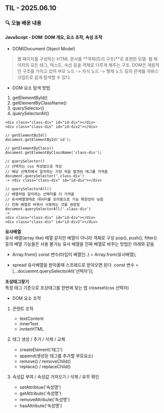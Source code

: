 ## TIL - 2025.06.10

### 🔍 오늘 배운 내용

#### JavaScript - DOM: DOM 개요, 요소 조작, 속성 조작

- DOM(Document Object Model)
> 웹 페이지를 구성하는 HTML 문서를 **객체(트리 구조)**로 표현한 모델.
웹 페이지의 모든 태그, 텍스트, 속성 등을 객체로 다루게 해주는 구조.
DOM은 계층적인 구조를 가지고 있어 부모 노드 -> 자식 노드 -> 형제 노드 등의 관계를 자바스크립트로 쉽게 탐색할 수 있다.

- DOM 요소 탐색 방법
1. getElementById()
2. getElementByClassName()
2. querySelector()
3. querySelectorAll()
```
<div class="class-div" id="id-div"></div>
<div class="class-div" id="id-div2"></div>

// getElementById()
document.getElementById('id');

// getElementByClass()
document.getElementByClassName('class-div');

// querySelector() 
// 선택자는 css 작성법으로 작성
// 해당 선택자에서 일치하는 가장 처음 발견된 태그를 가져옴 
document.querySelector('.class-div')
-> <div class="class-div" id="id-div"></div> 

// querySelectorAll()
// 배열처럼 일치하는 선택자를 다 가져옴
// 유사배열형태로 데이터를 모아옴으로 기능 확장성이 낮음
// 진짜 배열로 바꿔서 사용하는 것을 권장함
document.querySelectorAll('.class-div')
-> 
<div class="class-div" id="id-div"></div> 
<div class="class-div" id="id-div2"></div>
```

**유사배열**<br>
유사 배열(array like) 배열 같지만 배열이 아니라 객체로 구성
pop(), push(), filter() 등의 배열 기능들은 사용 불가능
유사 배열을 진짜 배열로 바꾸는 방법은 아래와 같음

- Array.from()
const 변수(타입이 배열인..) = Array.from(유사배열);

- spread
유사배열을 받아올때 스프레드로 받아오면 된다.
const 변수 = [...docuemnt.querySelectorAll('선택자')];

**조상태그찾기**<br>
특정 태그 기준으로 조상태그를 한번에 찾는 법
closeset(css 선택자)

- DOM 요소 조작
1. 콘텐트 조작
    - textContent
    - innerText
    - innterHTML

2. 태그 생성 / 추가 / 삭제 / 교체
    - createElement('태그')
    - append(생성된 태그를 추가할 부모요소)
    - remove() / removeChild()
    - replace() / replaceChild()

3. 속성값 부여 / 속성값 가져오기 / 삭제 / 유무 확인 
    - setAttribtue('속성명') 
    - getAttribute('속성명')
    - removeAttribute('속성명')
    - hasAttribute('속성명')



